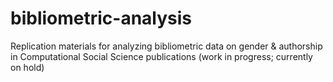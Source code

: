 # bibliometric-analysis

Replication materials for analyzing bibliometric data on gender & authorship in Computational Social Science publications (work in progress; currently on hold)
